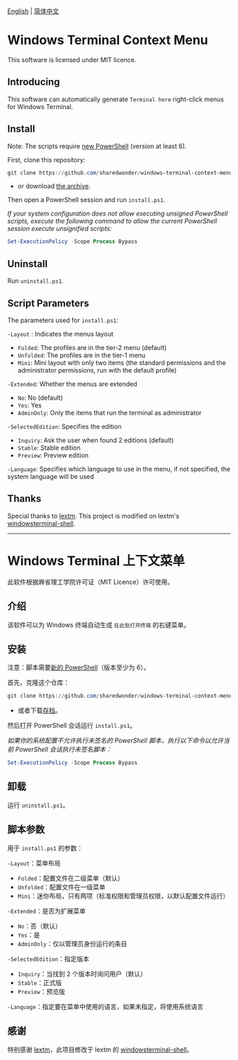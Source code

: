 [English](#windows-terminal-context-menu) | [简体中文](#windows-terminal-上下文菜单)

# Windows Terminal Context Menu

This software is licensed under MIT licence.

## Introducing

This software can automatically generate `Terminal here` right-click menus for Windows Terminal.

## Install

Note: The scripts require [new PowerShell](https://github.com/PowerShell/PowerShell) (version at least 6).

First, clone this repository:

```powershell
git clone https://github.com/sharedwonder/windows-terminal-context-menu.git
```

- or download [the archive](https://github.com/sharedwonder/windows-terminal-context-menu/archive/main.zip).

Then open a PowerShell session and run `install.ps1`.

*If your system configuration does not allow executing unsigned PowerShell scripts, execute the following command to allow the current PowerShell session execute unsignified scripts:*

```powershell
Set-ExecutionPolicy -Scope Process Bypass
```

## Uninstall

Run `uninstall.ps1`.

## Script Parameters

The parameters used for `install.ps1`:

`-Layout` : Indicates the menus layout

- `Folded`: The profiles are in the tier-2 menu (default)
- `Unfolded`: The profiles are in the tier-1 menu
- `Mini`: Mini layout with only two items (the standard permissions and the administrator permissions, run with the default profile)

`-Extended`: Whether the menus are extended

- `No`: No (default)
- `Yes`: Yes
- `AdminOnly`: Only the items that run the terminal as administrator

`-SelectedEdition`: Specifies the edition

- `Inquiry`: Ask the user when found 2 editions (default)
- `Stable`: Stable edition
- `Preview`: Preview edition

`-Language`: Specifies which language to use in the menu, if not specified, the system language will be used

## Thanks

Special thanks to [lextm](https://github.com/lextm). This project is modified on lextm's [windowsterminal-shell](https://github.com/lextm/windowsterminal-shell).

---

# Windows Terminal 上下文菜单

此软件根据麻省理工学院许可证（MIT Licence）许可使用。

## 介绍

该软件可以为 Windows 终端自动生成 `在此处打开终端` 的右键菜单。

## 安装

注意：脚本需要[新的 PowerShell](https://github.com/PowerShell/PowerShell)（版本至少为 6）。

首先，克隆这个仓库：

```powershell
git clone https://github.com/sharedwonder/windows-terminal-context-menu.git
```

- 或者下载[存档](https://github.com/sharedwonder/windows-terminal-context-menu/archive/main.zip)。

然后打开 PowerShell 会话运行 `install.ps1`。

*如果你的系统配置不允许执行未签名的 PowerShell 脚本，执行以下命令以允许当前 PowerShell 会话执行未签名脚本：*

```powershell
Set-ExecutionPolicy -Scope Process Bypass
```

## 卸载

运行 `uninstall.ps1`。

## 脚本参数

用于 `install.ps1` 的参数：

`-Layout`：菜单布局

- `Folded`：配置文件在二级菜单（默认）
- `Unfolded`：配置文件在一级菜单
- `Mini`：迷你布局，只有两项（标准权限和管理员权限，以默认配置文件运行）

`-Extended`：是否为扩展菜单

- `No`：否（默认）
- `Yes`：是
- `AdminOnly`：仅以管理员身份运行的条目

`-SelectedEdition`：指定版本

- `Inquiry`：当找到 2 个版本时询问用户（默认）
- `Stable`：正式版
- `Preview`：预览版

`-Language`：指定要在菜单中使用的语言，如果未指定，将使用系统语言

## 感谢

特别感谢 [lextm](https://github.com/lextm)，此项目修改于 lextm 的 [windowsterminal-shell](https://github.com/lextm/windowsterminal-shell)。
